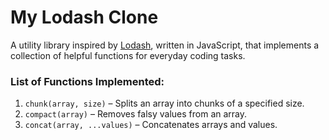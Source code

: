 # My Lodash Clone

A utility library inspired by [Lodash](https://lodash.com/), written in JavaScript, that implements a collection of helpful functions for everyday coding tasks.

### List of Functions Implemented:

1. `chunk(array, size)` – Splits an array into chunks of a specified size.
2. `compact(array)` – Removes falsy values from an array.
3. `concat(array, ...values)` – Concatenates arrays and values.
